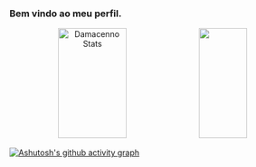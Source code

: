 ### Bem vindo ao meu perfil.

<div align="center">
   <img width="49%" height="195px" src="https://github-readme-stats.vercel.app/api?username=Damacennoshow_icons=true&count_private=true&hide_border=true&title_color=ff91a4&icon_color=ff91a4&text_color=c9d1d9&bg_color=0d1117" alt="Damacenno Stats"/>
  <img width="41%" height="195px" src="https://github-readme-stats.vercel.app/api/top-langs/?username=Damacenno&layout=compact&hide_border=true&title_color=ff91a4&text_color=ff91a4&bg_color=0d1115"/>
  </div>

[![Ashutosh's github activity graph](https://github-readme-activity-graph.cyclic.app/graph?username=Damacenno&bg_color=181b26&color=ffffff&line=558b63&point=775555&area=true&hide_border=true)](https://github.com/ashutosh00710/github-readme-activity-graph)

<!--
**Damacenno/damacenno** is a ✨ _special_ ✨ repository because its `README.md` (this file) appears on your GitHub profile.

Here are some ideas to get you started:

- 🔭 I’m currently working on ...
- 🌱 I’m currently learning ...
- 👯 I’m looking to collaborate on ...
- 🤔 I’m looking for help with ...
- 💬 Ask me about ...
- 📫 How to reach me: ...
- 😄 Pronouns: ...
- ⚡ Fun fact: ...
-->
